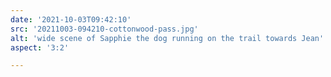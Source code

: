```yaml
---
date: '2021-10-03T09:42:10'
src: '20211003-094210-cottonwood-pass.jpg'
alt: 'wide scene of Sapphie the dog running on the trail towards Jean'
aspect: '3:2'

---
```

